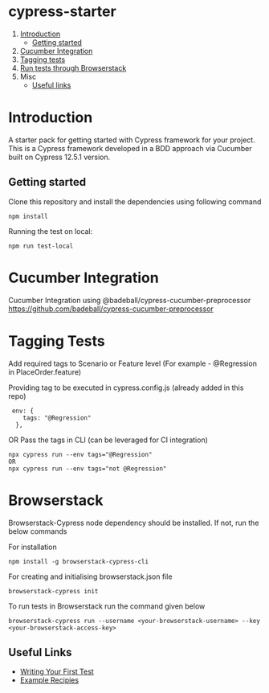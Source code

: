 # cypress-starter
1. [Introduction](#introduction)
   - [Getting started](#getting-started)
2. [Cucumber Integration](#cucumber-integration)
3. [Tagging tests](#tagging-tests)
4. [Run tests through Browserstack](#browserstack)
5. Misc
   - [Useful links](#useful-links)

# Introduction

A starter pack for getting started with Cypress framework for your project.
This is a Cypress framework developed in a BDD approach via Cucumber built on Cypress 12.5.1 version.

## Getting started

Clone this repository and install the dependencies using following command
```
npm install
```

Running the test on local:
```
npm run test-local
```

# Cucumber Integration
Cucumber Integration using @badeball/cypress-cucumber-preprocessor 
https://github.com/badeball/cypress-cucumber-preprocessor

# Tagging Tests
Add required tags to Scenario or Feature level (For example - @Regression in PlaceOrder.feature)

Providing tag to be executed in cypress.config.js (already added in this repo)
```
 env: {
    tags: "@Regression"
  },
```
OR 
Pass the tags in CLI (can be leveraged for CI integration)
```
npx cypress run --env tags="@Regression"
OR
npx cypress run --env tags="not @Regression"
```

# Browserstack

Browserstack-Cypress node dependency should be installed. If not, run the below commands

For installation
```
npm install -g browserstack-cypress-cli
```
For creating and initialising browserstack.json file
```
browserstack-cypress init
```
To run tests in Browserstack run the command given below
```
browserstack-cypress run --username <your-browserstack-username> --key <your-browserstack-access-key>
```

## Useful Links

- [Writing Your First Test](https://docs.cypress.io/guides/getting-started/writing-your-first-test.html#Add-a-test-file)
- [Example Recipies](https://github.com/cypress-io/cypress-example-recipes)
